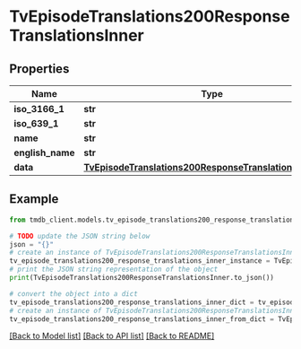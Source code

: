 # TvEpisodeTranslations200ResponseTranslationsInner


## Properties

Name | Type | Description | Notes
------------ | ------------- | ------------- | -------------
**iso_3166_1** | **str** |  | [optional] 
**iso_639_1** | **str** |  | [optional] 
**name** | **str** |  | [optional] 
**english_name** | **str** |  | [optional] 
**data** | [**TvEpisodeTranslations200ResponseTranslationsInnerData**](TvEpisodeTranslations200ResponseTranslationsInnerData.md) |  | [optional] 

## Example

```python
from tmdb_client.models.tv_episode_translations200_response_translations_inner import TvEpisodeTranslations200ResponseTranslationsInner

# TODO update the JSON string below
json = "{}"
# create an instance of TvEpisodeTranslations200ResponseTranslationsInner from a JSON string
tv_episode_translations200_response_translations_inner_instance = TvEpisodeTranslations200ResponseTranslationsInner.from_json(json)
# print the JSON string representation of the object
print(TvEpisodeTranslations200ResponseTranslationsInner.to_json())

# convert the object into a dict
tv_episode_translations200_response_translations_inner_dict = tv_episode_translations200_response_translations_inner_instance.to_dict()
# create an instance of TvEpisodeTranslations200ResponseTranslationsInner from a dict
tv_episode_translations200_response_translations_inner_from_dict = TvEpisodeTranslations200ResponseTranslationsInner.from_dict(tv_episode_translations200_response_translations_inner_dict)
```
[[Back to Model list]](../README.md#documentation-for-models) [[Back to API list]](../README.md#documentation-for-api-endpoints) [[Back to README]](../README.md)



